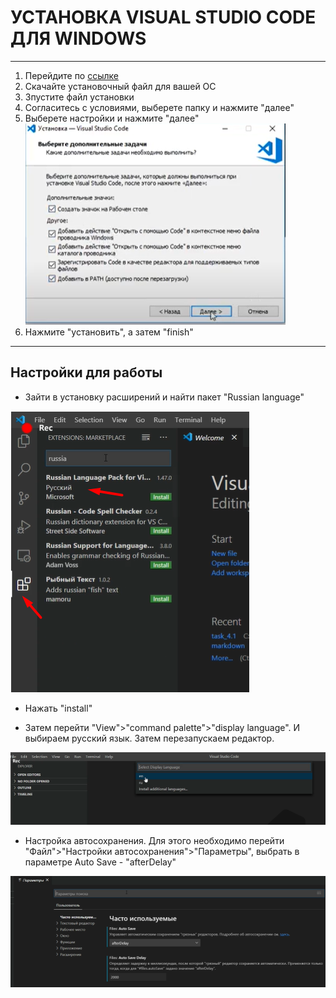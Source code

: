 # УСТАНОВКА VISUAL STUDIO CODE ДЛЯ WINDOWS
----

1. Перейдите по [ссылке](https://code.visualstudio.com/download)
2. Скачайте установочный файл для вашей ОС
3. Зпустите файл установки
4. Согласитесь с условиями, выберете папку и нажмите "далее"
5. Выберете настройки и нажмите "далее" 
![](./assets/vs-1.1.png)
6. Нажмите "установить", а затем "finish"

-----

## Настройки для работы

* Зайти в установку расширений и найти пакет "Russian language"

![](./assets/vs-2.2.png)

* Нажать "install"

* Затем перейти "View">"command palette">"display language". И выбираем русский язык. Затем перезапускаем редактор.

![](./assets/vs-3.3.png)


* Настройка автосохранения. Для этого необходимо перейти "Файл">"Настройки автосохранения">"Параметры", выбрать в параметре Auto Save - "afterDelay"

![](./assets/vs-4.4.png)
